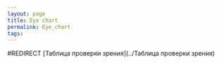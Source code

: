 ```yaml
---
layout: page
title: Eye chart
permalink: Eye_chart
tags: 
---
```

#REDIRECT [Таблица проверки зрения](../Таблица проверки зрения)